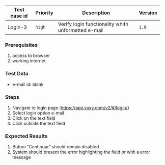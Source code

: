 Test case id | Priority | Description | Version
---|---|---|---
Login-3 | `high` | Verify login functionality whith unformatted e-mail| `1.0`

### Prerequisites
1. access to browser
2. working internet

### Test Data
* e-mail id: blank

### Steps
1. Navigate to login page (https://app.voxy.com/v2/#/login/)
2. Select login option e-mail
3. Click on the text field
4. Click outside the text field

### Expected Results
1. Button "Continuar" should remain disabled
2. System should present the error highlighting the field or with a error message

